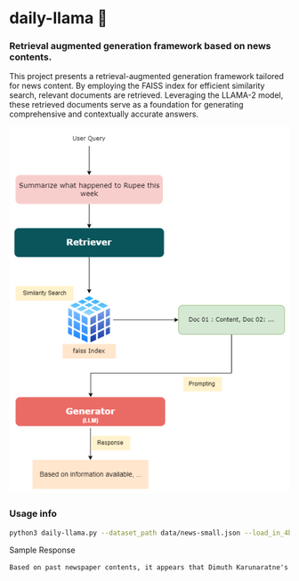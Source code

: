 # daily-llama 🦙

### Retrieval augmented generation framework based on news contents.

This project presents a retrieval-augmented generation framework tailored for news content. By employing the FAISS index for efficient similarity search, relevant documents are retrieved. Leveraging the LLAMA-2 model, these retrieved documents serve as a foundation for generating comprehensive and contextually accurate answers.

![daily-llama](images/daily-llama.png)

### Usage info
```bash
python3 daily-llama.py --dataset_path data/news-small.json --load_in_4bit True --query "What happened with Dimuth's cricket career?"
```
Sample Response
```md
Based on past newspaper contents, it appears that Dimuth Karunaratne's cricket career has been impacted by recent legal issues. According to a news article from March 2023, he was charged with driving under the influence of liquor and was released on bail after being produced before the Colombo Fort Magistrate Court. Additionally, he has requested the national cricket selection committee to reconsider his request to step down as Sri Lanka's Test captain due to personal reasons. However, it is unclear at this time how these legal issues will affect his playing career moving forward.

```
